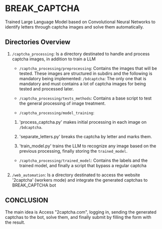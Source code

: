 # BREAK_CAPTCHA
Trained Large Language Model based on Convolutional Neural Networks to identify letters through captcha images and solve them automatically.

## Directories Overview
1. `/captcha_processing`: Is a directory destinated to handle and process captcha images, in addition to train a LLM

    - `/captcha_processing/preprocessing`: Contains the images that will be tested. These images are structured in subdirs and the following is mandatory being implemented: 
    `/bdcaptcha`: The only one that is mandatory and must contains a lot of captcha images for being tested and processed later.

    - `/captcha_processing/tests_methods`: Contains a base script to test the general processing of image treatment.

    - `/captcha_processing/model_training`:

    1. 'process_captcha.py' makes initial processing in each image on `/bdcaptcha`. 

    2. 'separate_letters.py' breaks the captcha by letter and marks them.

    3. 'train_model.py' trains the LLM to recognize any image based on the previous processing, finally storing the `trained_model`.

    - `/captcha_processing/trained_model`: Contains the labels and the trained model, and finally a script that bypass a regular captcha

2. `/web_automation`: Is a directory destinated to access the website '2captcha' (workers mode) and integrate the generated captchas to BREAK_CAPTCHA bot

## CONCLUSION

The main idea is Access "2captcha.com", logging in, sending the generated captchas to the bot, solve them, and finally submit by filling the form with the result.
